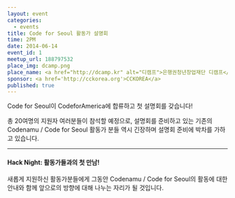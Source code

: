 ```yaml
---
layout: event
categories: 
  - events
title: Code for Seoul 활동가 설명회
time: 2PM
date: 2014-06-14
event_id: 1
meetup_url: 188797532
place_img: dcamp.png
place_name: <a href="http://dcamp.kr" alt="디캠프">은행권청년창업재단 디캠프</a> 2층 다목적룸
sponsor: <a href='http://cckorea.org'>CCKOREA</a>
published: true
---
```


Code for Seoul이 CodeforAmerica에 합류하고 첫 설명회를 갖습니다!

총 20여명의 지원자 여러분들이 참석할 예정으로, 설명회를 준비하고 있는 기존의 Codenamu / Code for Seoul 활동가 분들 역시 긴장하며 설명회 준비에 박차를 가하고 있습니다.

---

#### Hack Night: 활동가들과의 첫 만남!

새롭게 지원하신 활동가분들에게 그동안 Codenamu / Code for Seoul의 활동에 대한 안내와 함께 앞으로의 방향에 대해 나누는 자리가 될 것입니다. 